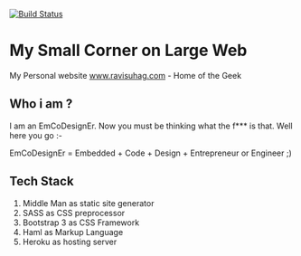 [![Build Status](https://travis-ci.org/ravisuhag/ravisuhag.com.svg?branch=master)](https://travis-ci.org/ravisuhag/ravisuhag.com)

My Small Corner on Large Web
============================

My Personal website www.ravisuhag.com - Home of the Geek 

## Who i am ?

I am an EmCoDesignEr. Now you must be thinking what the f*** is that. Well here you go :-

EmCoDesignEr = Embedded + Code + Design + Entrepreneur or Engineer ;)

## Tech Stack 

  1. Middle Man as static site generator
  2. SASS as CSS preprocessor
  3. Bootstrap 3 as CSS Framework
  4. Haml as Markup Language
  5. Heroku as hosting server
  
